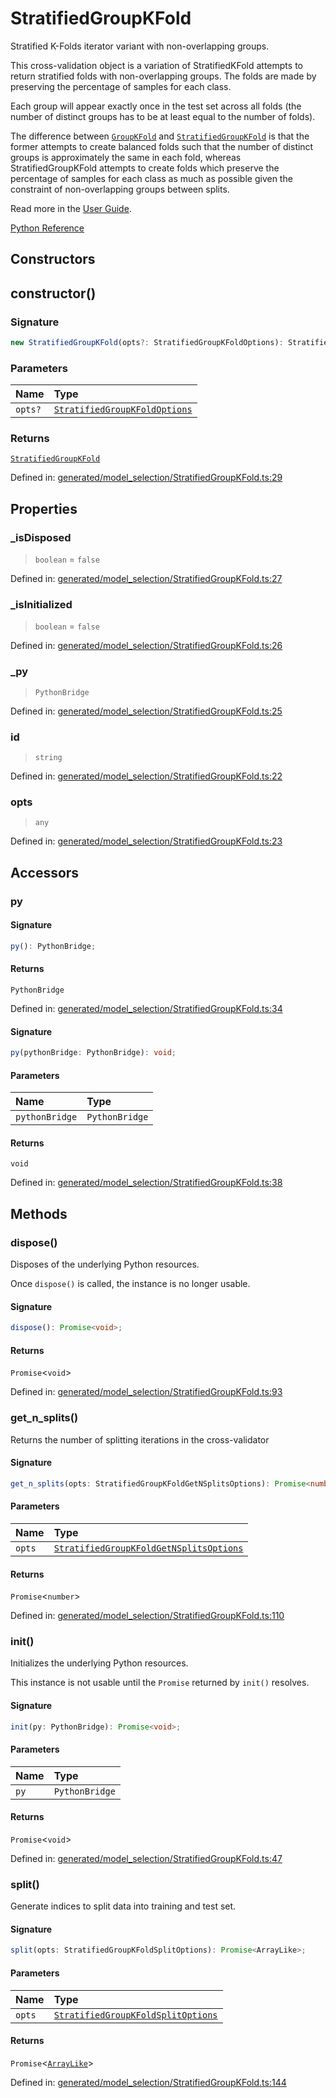 # StratifiedGroupKFold

Stratified K-Folds iterator variant with non-overlapping groups.

This cross-validation object is a variation of StratifiedKFold attempts to return stratified folds with non-overlapping groups. The folds are made by preserving the percentage of samples for each class.

Each group will appear exactly once in the test set across all folds (the number of distinct groups has to be at least equal to the number of folds).

The difference between [`GroupKFold`](sklearn.model_selection.GroupKFold.html#sklearn.model_selection.GroupKFold "sklearn.model_selection.GroupKFold") and [`StratifiedGroupKFold`](#sklearn.model_selection.StratifiedGroupKFold "sklearn.model_selection.StratifiedGroupKFold") is that the former attempts to create balanced folds such that the number of distinct groups is approximately the same in each fold, whereas StratifiedGroupKFold attempts to create folds which preserve the percentage of samples for each class as much as possible given the constraint of non-overlapping groups between splits.

Read more in the [User Guide](../cross_validation.html#cross-validation).

[Python Reference](https://scikit-learn.org/stable/modules/generated/sklearn.model_selection.StratifiedGroupKFold.html)

## Constructors

## constructor()

### Signature

```ts
new StratifiedGroupKFold(opts?: StratifiedGroupKFoldOptions): StratifiedGroupKFold;
```

### Parameters

| Name | Type |
| :------ | :------ |
| `opts?` | [`StratifiedGroupKFoldOptions`](../interfaces/StratifiedGroupKFoldOptions.md) |

### Returns

[`StratifiedGroupKFold`](StratifiedGroupKFold.md)

Defined in:  [generated/model\_selection/StratifiedGroupKFold.ts:29](https://github.com/transitive-bullshit/scikit-learn-ts/blob/122b3c0/packages/sklearn/src/generated/model_selection/StratifiedGroupKFold.ts#L29)

## Properties

### \_isDisposed

> `boolean`  = `false`

Defined in:  [generated/model\_selection/StratifiedGroupKFold.ts:27](https://github.com/transitive-bullshit/scikit-learn-ts/blob/122b3c0/packages/sklearn/src/generated/model_selection/StratifiedGroupKFold.ts#L27)

### \_isInitialized

> `boolean`  = `false`

Defined in:  [generated/model\_selection/StratifiedGroupKFold.ts:26](https://github.com/transitive-bullshit/scikit-learn-ts/blob/122b3c0/packages/sklearn/src/generated/model_selection/StratifiedGroupKFold.ts#L26)

### \_py

> `PythonBridge`

Defined in:  [generated/model\_selection/StratifiedGroupKFold.ts:25](https://github.com/transitive-bullshit/scikit-learn-ts/blob/122b3c0/packages/sklearn/src/generated/model_selection/StratifiedGroupKFold.ts#L25)

### id

> `string`

Defined in:  [generated/model\_selection/StratifiedGroupKFold.ts:22](https://github.com/transitive-bullshit/scikit-learn-ts/blob/122b3c0/packages/sklearn/src/generated/model_selection/StratifiedGroupKFold.ts#L22)

### opts

> `any`

Defined in:  [generated/model\_selection/StratifiedGroupKFold.ts:23](https://github.com/transitive-bullshit/scikit-learn-ts/blob/122b3c0/packages/sklearn/src/generated/model_selection/StratifiedGroupKFold.ts#L23)

## Accessors

### py

#### Signature

```ts
py(): PythonBridge;
```

#### Returns

`PythonBridge`

Defined in:  [generated/model\_selection/StratifiedGroupKFold.ts:34](https://github.com/transitive-bullshit/scikit-learn-ts/blob/122b3c0/packages/sklearn/src/generated/model_selection/StratifiedGroupKFold.ts#L34)

#### Signature

```ts
py(pythonBridge: PythonBridge): void;
```

#### Parameters

| Name | Type |
| :------ | :------ |
| `pythonBridge` | `PythonBridge` |

#### Returns

`void`

Defined in: [generated/model\_selection/StratifiedGroupKFold.ts:38](https://github.com/transitive-bullshit/scikit-learn-ts/blob/122b3c0/packages/sklearn/src/generated/model_selection/StratifiedGroupKFold.ts#L38)

## Methods

### dispose()

Disposes of the underlying Python resources.

Once `dispose()` is called, the instance is no longer usable.

#### Signature

```ts
dispose(): Promise<void>;
```

#### Returns

`Promise`\<`void`\>

Defined in:  [generated/model\_selection/StratifiedGroupKFold.ts:93](https://github.com/transitive-bullshit/scikit-learn-ts/blob/122b3c0/packages/sklearn/src/generated/model_selection/StratifiedGroupKFold.ts#L93)

### get\_n\_splits()

Returns the number of splitting iterations in the cross-validator

#### Signature

```ts
get_n_splits(opts: StratifiedGroupKFoldGetNSplitsOptions): Promise<number>;
```

#### Parameters

| Name | Type |
| :------ | :------ |
| `opts` | [`StratifiedGroupKFoldGetNSplitsOptions`](../interfaces/StratifiedGroupKFoldGetNSplitsOptions.md) |

#### Returns

`Promise`\<`number`\>

Defined in:  [generated/model\_selection/StratifiedGroupKFold.ts:110](https://github.com/transitive-bullshit/scikit-learn-ts/blob/122b3c0/packages/sklearn/src/generated/model_selection/StratifiedGroupKFold.ts#L110)

### init()

Initializes the underlying Python resources.

This instance is not usable until the `Promise` returned by `init()` resolves.

#### Signature

```ts
init(py: PythonBridge): Promise<void>;
```

#### Parameters

| Name | Type |
| :------ | :------ |
| `py` | `PythonBridge` |

#### Returns

`Promise`\<`void`\>

Defined in:  [generated/model\_selection/StratifiedGroupKFold.ts:47](https://github.com/transitive-bullshit/scikit-learn-ts/blob/122b3c0/packages/sklearn/src/generated/model_selection/StratifiedGroupKFold.ts#L47)

### split()

Generate indices to split data into training and test set.

#### Signature

```ts
split(opts: StratifiedGroupKFoldSplitOptions): Promise<ArrayLike>;
```

#### Parameters

| Name | Type |
| :------ | :------ |
| `opts` | [`StratifiedGroupKFoldSplitOptions`](../interfaces/StratifiedGroupKFoldSplitOptions.md) |

#### Returns

`Promise`\<[`ArrayLike`](../types/ArrayLike.md)\>

Defined in:  [generated/model\_selection/StratifiedGroupKFold.ts:144](https://github.com/transitive-bullshit/scikit-learn-ts/blob/122b3c0/packages/sklearn/src/generated/model_selection/StratifiedGroupKFold.ts#L144)

